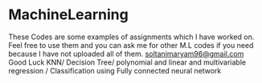 # MachineLearning
These Codes are some examples of assignments which I have worked on. Feel free to use them and you can ask me for other M.L codes if you need because I have not uploaded all of them. 
soltanimaryam96@gmail.com
Good Luck
KNN/
Decision Tree/
polynomial and linear and multivariable regression /
Classification using Fully connected neural network
